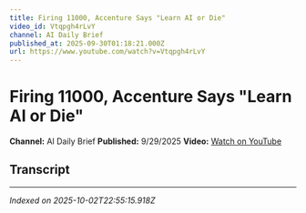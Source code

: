 ```yaml
---
title: Firing 11000, Accenture Says "Learn AI or Die"
video_id: Vtqpgh4rLvY
channel: AI Daily Brief
published_at: 2025-09-30T01:18:21.000Z
url: https://www.youtube.com/watch?v=Vtqpgh4rLvY
---
```


# Firing 11000, Accenture Says "Learn AI or Die"

**Channel:** AI Daily Brief
**Published:** 9/29/2025
**Video:** [Watch on YouTube](https://www.youtube.com/watch?v=Vtqpgh4rLvY)

## Transcript



---

*Indexed on 2025-10-02T22:55:15.918Z*
